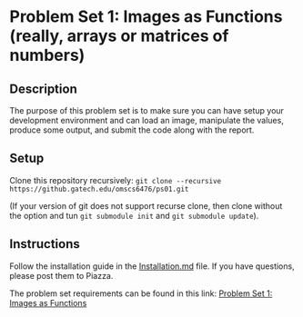 # Problem Set 1: Images as Functions (really, arrays or matrices of numbers)

## Description
The purpose of this problem set is to make sure you can have setup your development environment and can load an image, manipulate the values, produce some output, and submit the code along with the report.

## Setup
Clone this repository recursively:
`git clone --recursive https://github.gatech.edu/omscs6476/ps01.git`

(If your version of git does not support recurse clone, then clone without the option and tun `git submodule init` and `git submodule update`).

## Instructions
Follow the installation guide in the [Installation.md](https://github.gatech.edu/omscs6476/ps01/blob/master/Installation.md) file.  If you have questions, please post them to Piazza.

The problem set requirements can be found in this link: 
[Problem Set 1: Images as Functions](https://docs.google.com/document/d/1HLd6LMPjnx-nVdAXIKZZ1sHKydY61_ulhvKqJQEcpRY/edit?usp=sharing)
